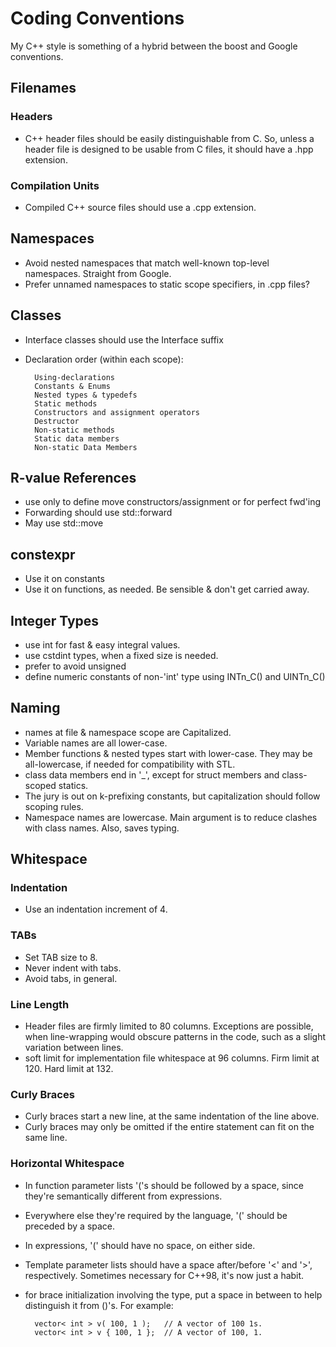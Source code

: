 # Coding Conventions #

My C++ style is something of a hybrid between the boost and Google conventions.


## Filenames ##

### Headers ###

* C++ header files should be easily distinguishable from C.  So, unless a header
  file is designed to be usable from C files, it should have a .hpp extension.


### Compilation Units ###

* Compiled C++ source files should use a .cpp extension.


## Namespaces ##

* Avoid nested namespaces that match well-known top-level namespaces.  Straight from Google.
* Prefer unnamed namespaces to static scope specifiers, in .cpp files?


## Classes ##

* Interface classes should use the Interface suffix
* Declaration order (within each scope):

        Using-declarations
        Constants & Enums
        Nested types & typedefs
        Static methods
        Constructors and assignment operators
        Destructor
        Non-static methods
        Static data members
        Non-static Data Members

## R-value References ##

* use only to define move constructors/assignment or for perfect fwd'ing
* Forwarding should use std::forward
* May use std::move


## constexpr ##

* Use it on constants
* Use it on functions, as needed.  Be sensible & don't get carried away.


## Integer Types ##

* use int for fast & easy integral values.
* use cstdint types, when a fixed size is needed.
* prefer to avoid unsigned
* define numeric constants of non-'int' type using INTn_C() and UINTn_C()


## Naming ##

* names at file & namespace scope are Capitalized.
* Variable names are all lower-case.
* Member functions & nested types start with lower-case.  They may be
  all-lowercase, if needed for compatibility with STL.
* class data members end in '_', except for struct members and class-scoped
  statics.
* The jury is out on k-prefixing constants, but capitalization should follow
  scoping rules.
* Namespace names are lowercase.  Main argument is to reduce clashes with class
  names.  Also, saves typing.


## Whitespace ##

### Indentation ###

* Use an indentation increment of 4.


### TABs ###

* Set TAB size to 8.
* Never indent with tabs.
* Avoid tabs, in general.


### Line Length ###

* Header files are firmly limited to 80 columns.  Exceptions are possible, when
  line-wrapping would obscure patterns in the code, such as a slight variation
  between lines.
* soft limit for implementation file whitespace at 96 columns.
  Firm limit at 120.
  Hard limit at 132.


### Curly Braces ###

* Curly braces start a new line, at the same indentation of the line above.
* Curly braces may only be omitted if the entire statement can fit on the same line.


### Horizontal Whitespace ###

* In function parameter lists '('s should be followed by a space, since they're
  semantically different from expressions.
* Everywhere else they're required by the language, '(' should be preceded by a
  space.
* In expressions, '(' should have no space, on either side.
* Template parameter lists should have a space after/before '<' and '>',
  respectively.  Sometimes necessary for C++98, it's now just a habit.
* for brace initialization involving the type, put a space in between to help
  distinguish it from ()'s.  For example:

        vector< int > v( 100, 1 );   // A vector of 100 1s.
        vector< int > v { 100, 1 };  // A vector of 100, 1.

